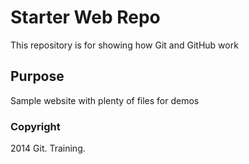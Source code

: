 # Starter Web Repo

This repository is for showing how Git and GitHub work

## Purpose

Sample website with plenty of files for demos

### Copyright

2014 Git. Training.
